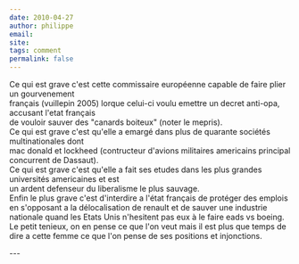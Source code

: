 ```yaml
---
date: 2010-04-27
author: philippe
email: 
site: 
tags: comment
permalink: false
---
```


<p>Ce qui est grave c'est cette commissaire européenne capable de faire plier un gourvenement<br />
français (vuillepin 2005) lorque celui-ci voulu emettre un decret anti-opa, accusant l'etat français <br />
de vouloir sauver des &quot;canards boiteux&quot; (noter le mepris).<br />
Ce qui est grave c'est qu'elle a emargé dans plus de quarante sociétés multinationales dont<br />
mac donald et lockheed (contructeur d'avions militaires americains principal concurrent de Dassaut).<br />
Ce qui est grave c'est qu'elle a fait ses etudes dans les plus grandes universités americaines et est <br />
un ardent defenseur du liberalisme le plus sauvage.<br />
Enfin le plus grave c'est d'interdire a l'état français de protéger des emplois en s'opposant a la délocalisation de renault et de sauver une industrie nationale quand les Etats Unis n'hesitent pas eux à le faire eads vs boeing.<br />
Le petit tenieux, on en pense ce que l'on veut mais il est plus que temps de dire a cette femme ce que l'on pense de ses positions et injonctions.</p>
---